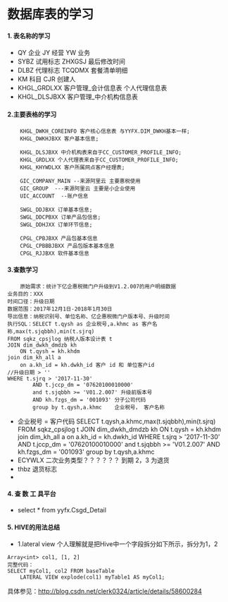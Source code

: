 # 数据库表的学习
#### 1. 表名称的学习
- QY 企业 JY 经营 YW 业务
- SYBZ 试用标志 ZHXGSJ 最后修改时间
- DLBZ 代理标志 TCQDMX 套餐清单明细
- KM 科目 CJR 创建人
- KHGL_GRDLXX 客户管理_会计信息表 个人代理信息表
- KHGL_DLSJBXX 客户管理_中介机构信息表

#### 2.主要表格的学习
```
    KHGL_DWKH_COREINFO 客户核心信息表 与YYFX.DIM_DWKH基本一样;
    KHGL_DWKHJBXX 客户基本信息;

    KHGL_DLSJBXX 中介机构表来自于CC_CUSTOMER_PROFILE_INFO;
    KHGL_GRDLXX 个人代理表来自于CC_CUSTOMER_PROFILE_INFO;
    KHGL_KHYWDLXX 客户所属网点客户经理表;

    GIC_COMPANY_MAIN --来源阿里云 主要惠税使用
    GIC_GROUP  ---来源阿里云 主要是小企业使用
    UIC_ACCOUNT  --账户信息

    SWGL_DDJBXX 订单基本信息;
    SWGL_DDCPBXX 订单产品包信息;
    SWGL_DDHJXX 订单环节信息;

    CPGL_CPBJBXX 产品包基本信息
    CPGL_CPBBBJBXX 产品包版本基本信息
    CPGL_RJJBXX 软件基本信息

```
#### 3.查数学习
```
    原始需求：统计下亿企惠税微门户升级到V1.2.007的用户明细数据
业务目的：XXX
时间口径：升级日期
数据范围：2017年12月1日-2018年1月30日
导出信息：纳税识别号、单位名称、亿企惠税微门户版本号、升级时间
执行SQL：SELECT t.qysh as 企业税号,a.khmc as 客户名称,max(t.sjqbbh),min(t.sjrq)
FROM sqkz_cpsjlog 纳税人版本设计表 t
JOIN dim_dwkh_dmdzb kh
    ON t.qysh = kh.khdm
join dim_kh_all a 
    on a.kh_id = kh.dwkh_id 客户 id 和 单位客户id
//升级日期 > ''
WHERE t.sjrq > '2017-11-30'
        AND t.jccp_dm = '07620100010000'
        and t.sjqbbh >= 'V01.2.007' 升级前版本号
        AND kh.fzgs_dm = '001093' 分子公司代码
        group by t.qysh,a.khmc    企业税号， 客户名称
```
- 企业税号 = 客户代码
SELECT t.qysh,a.khmc,max(t.sjqbbh),min(t.sjrq)
FROM sqkz_cpsjlog t
JOIN dim_dwkh_dmdzb kh
    ON t.qysh = kh.khdm
join dim_kh_all a
    on a.kh_id = kh.dwkh_id
WHERE t.sjrq > '2017-11-30'
        AND t.jccp_dm = '07620100010000'
        and t.sjqbbh >= 'V01.2.007'
        AND kh.fzgs_dm = '001093'
        group by t.qysh,a.khmc                                                 
- ECYWLX 二次业务类型？？？？？？ 到期 2，3 为退货
- thbz 退货标志 
- 

#### 4. 查 数 工 具平台 
- select * from yyfx.Csgd_Detail 

#### 5. HIVE的用法总结
- 1.lateral view 个人理解就是把Hive中一个字段拆分如下所示，拆分为1，2
```
Array<int> col1, [1, 2]
完整代码：
SELECT myCol1, col2 FROM baseTable
    LATERAL VIEW explode(col1) myTable1 AS myCol1;
```
具体参见：http://blog.csdn.net/clerk0324/article/details/58600284
